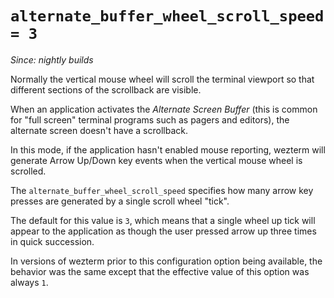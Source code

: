# `alternate_buffer_wheel_scroll_speed = 3`

*Since: nightly builds*

Normally the vertical mouse wheel will scroll the terminal viewport
so that different sections of the scrollback are visible.

When an application activates the *Alternate Screen Buffer* (this is
common for "full screen" terminal programs such as pagers and editors),
the alternate screen doesn't have a scrollback.

In this mode, if the application hasn't enabled mouse reporting, wezterm will
generate Arrow Up/Down key events when the vertical mouse wheel is scrolled.

The `alternate_buffer_wheel_scroll_speed` specifies how many arrow key presses
are generated by a single scroll wheel "tick".

The default for this value is `3`, which means that a single wheel up tick will
appear to the application as though the user pressed arrow up three times in
quick succession.

In versions of wezterm prior to this configuration option being available, the
behavior was the same except that the effective value of this option was always
`1`.

